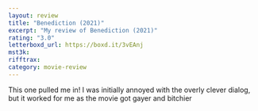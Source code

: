 ```yaml
---
layout: review
title: "Benediction (2021)"
excerpt: "My review of Benediction (2021)"
rating: "3.0"
letterboxd_url: https://boxd.it/3vEAnj
mst3k:
rifftrax:
category: movie-review
---
```


This one pulled me in! I was initially annoyed with the overly clever dialog, but it worked for me as the movie got gayer and bitchier
